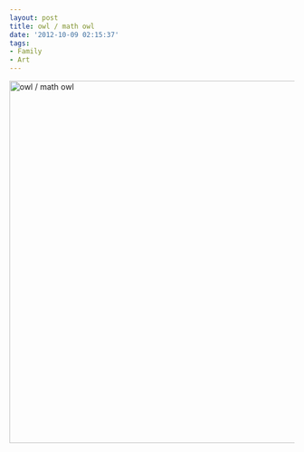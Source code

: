 ```yaml
---
layout: post
title: owl / math owl
date: '2012-10-09 02:15:37'
tags:
- Family
- Art
---
```


<a href="http://www.flickr.com/photos/thenobot/8069279656/" title="owl / math owl by thenobot, on Flickr"><img src="https://farm9.staticflickr.com/8455/8069279656_4681aeca0a_z.jpg" width="622" height="640" alt="owl / math owl"></a>
